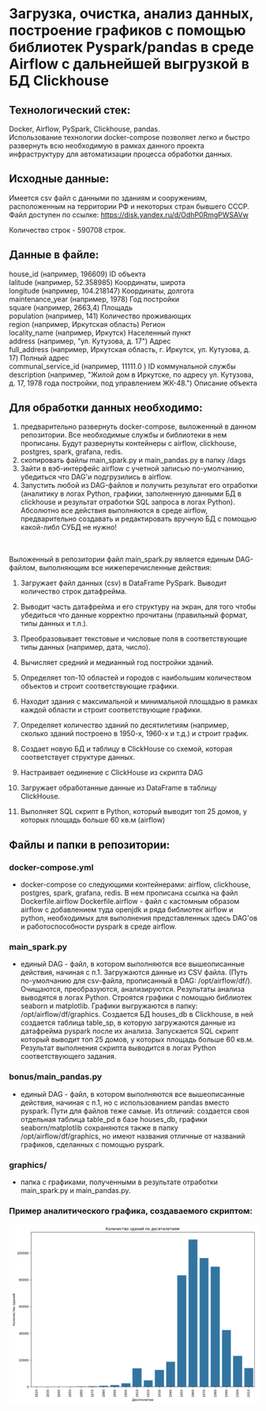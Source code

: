 # Загрузка, очистка, анализ данных, построение графиков с помощью библиотек Pyspark/pandas в среде Airflow c дальнейшей выгрузкой в БД Clickhouse

## Технологический стек:
Docker, Airflow, PySpark, Clickhouse, pandas. <br>
Использование технологии docker-compose позволяет легко и быстро развернуть всю необходимую в рамках данного проекта инфраструктуру для автоматизации процесса обработки данных.


## Исходные данные:
Имеется csv файл с данными по зданиям и сооружениям, расположенным на территории РФ и некоторых стран бывшего СССР. 
Файл доступен по ссылке: https://disk.yandex.ru/d/OdhP0RmgPWSAVw

Количество строк - 590708 строк.

## Данные в файле:
house_id (например, 196609)  ID объекта   <br>
lalitude (например, 52.358985) Координаты, широта  <br>
longitude (например, 104.218147)  Координаты, долгота <br>
maintenance_year (например, 1978)  Год постройки <br>
square (например, 2663,4)  Площадь <br>
population (например, 141)  Количество проживающих  <br>
region (например, Иркутская область) Регион  <br>
locality_name (например, Иркутск)  Населенный пункт  <br>
address (например, "ул. Кутузова, д. 17") Адрес  <br>
full_address (например, Иркутская область, г. Иркутск, ул. Кутузова, д. 17)  Полный адрес  <br>
communal_service_id (например, 11111.0 ) ID коммунальной службы  <br>
description (например, "Жилой дом в Иркутске, по адресу ул. Кутузова, д. 17, 1978 года постройки, под управлением ЖК-48.") Описание объекта  <br>



## Для обработки данных необходимо:
1. предварительно развернуть docker-compose, выложенный в данном репозитории. Все необходимые службы и библиотеки в нем прописаны.
   Будут развернуты контейнеры с airflow, clickhouse, postgres, spark, grafana, redis.
2. скопировать файлы  main_spark.py и main_pandas.py в папку /dags
3. Зайти в вэб-интерфейс airflow с учетной записью по-умолчанию, убедиться что DAG'и подгрузились в airflow.
4. Запустить любой из DAG-файлов и получить результат его отработки (аналитику в логах Python, графики, заполненную данными БД в clickhouse 
   и результат отработки SQL запроса в логах Python).
   Абсолютно все действия выполняются в среде airflow, предварительно создавать и редактировать вручную БД с помощью какой-либл СУБД не нужно!


<br>
<br>
Выложенный в репозитории файл main_spark.py является единым DAG-файлом, выполняющим все нижеперечисленные действия:

1. Загружает файл данных (csv) в DataFrame PySpark. Выводит количество строк датафрейма.

2. Выводит часть датафрейма и его структуру на экран, для того чтобы  убедиться что данные корректно прочитаны (правильный формат, типы данных и т.п.).

3. Преобразовывает текстовые и числовые поля в соответствующие типы данных (например, дата, число).

4. Вычисляет средний и медианный год постройки зданий.

5. Определяет топ-10 областей и городов с наибольшим количеством объектов и строит соответствующие графики.

6. Находит здания с максимальной и минимальной площадью в рамках каждой области и строит соответствующие графики.

7. Определяет количество зданий по десятилетиям (например, сколько зданий построено в 1950-х, 1960-х и т.д.) и строит график.

8. Создает новую БД и таблицу в ClickHouse со схемой, которая  соответствует структуре  данных. 

9. Настраивает оединение с ClickHouse из скрипта DAG

10. Загружает обработанные данные из DataFrame в таблицу  ClickHouse.

11. Выполняет SQL скрипт в Python, который выводит топ 25 домов, у которых площадь больше 60 кв.м (airflow)




## Файлы и папки в репозитории:
### docker-compose.yml 
- docker-compose со следующими контейнерами: airflow, clickhouse, postgres, spark, grafana, redis. В нем прописана ссылка на файл Dockerfile.airflow 
Dockerfile.airflow -  файл с  кастомным образом airflow с добавлением туда openjdk и ряда библиотек airflow и python, необходимых для выполнения представленных здесь DAG'ов и работоспособности pyspark в среде airflow.

### main_spark.py 
- единый DAG - файл, в котором выполняются все вышеописанные действия, начиная с п.1. Загружаются данные из CSV файла. (Путь по-умолчанию для csv-файла, прописанный в DAG: /opt/airflow/df/). Очищаются, преобразуются, анализируются. Результаты анализа выводятся в логах Python. Строятся графики с помощью библиотек seaborn и matplotlib. Графики выгружаются в папку: /opt/airflow/df/graphics. Создается БД houses_db в Clickhouse, в ней создается таблица table_sp, в которую загружаются данные из датафрейма pyspark после их анализа. Запускается SQL скрипт который выводит топ 25 домов, у которых площадь больше 60 кв.м. Результат выполнения скрипта выводится в логах Python соответствующего задания.

### bonus/main_pandas.py 
- единый DAG - файл, в котором выполняются все вышеописанные действия, начиная с п.1, но с использованием pandas вместо pyspark. Пути для файлов теже самые. Из отличий: создается своя отдельная таблица table_pd в базе houses_db, графики seaborn/matplotlib сохраняются также в папку /opt/airflow/df/graphics, но имеют названия отличные от названий графиков, сделанных с помощью pyspark.

### graphics/
- папка с графиками, полученными в результате отработки main_spark.py и main_pandas.py.

### Пример аналитического графика, создаваемого скриптом:
![Пример графика](graphics/decade_pySpark.png)

